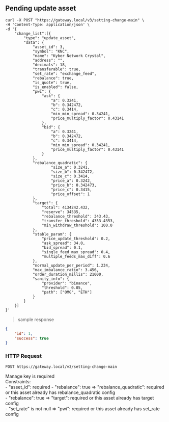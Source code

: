 ## Pending update asset

```shell
curl -X POST "https://gateway.local/v3/setting-change-main" \
-H 'Content-Type: application/json' \
-d '{
    "change_list":[{
        "type": "update_asset",
        "data": {
            "asset_id": 3,
            "symbol": "KNC",
            "name": "Kyber Network Crystal",
            "address": "",
            "decimals": 18,
            "transferable": true,
            "set_rate": "exchange_feed",
            "rebalance": true,
            "is_quote": true,
            "is_enabled": false,
            "pwi": {
                "ask": {
                    "a": 0.3241,
                    "b": 0.342472,
                    "c": 0.3414,
                    "min_min_spread": 0.34241,
                    "price_multiply_factor": 0.43141
                },
                "bid": {
                    "a": 0.3241,
                    "b": 0.342472,
                    "c": 0.3414,
                    "min_min_spread": 0.34241,
                    "price_multiply_factor": 0.43141
                }
            },
            "rebalance_quadratic": {
                    "size_a": 0.3241,
                    "size_b": 0.342472,
                    "size_c": 0.3414,
                    "price_a": 0.3242,
                    "price_b": 0.342473,
                    "price_c": 0.3415,
                    "price_offset": 1
            },
            "target": {
                "total": 4134242.432,
                "reserve": 34535,
                "rebalance_threshold": 343.43,
                "transfer_threshold": 4353.4353,
                "min_withdraw_threshold": 100.0
            },
            "stable_param": {
                "price_update_threshold": 0.2,
                "ask_spread": 34.0,
                "bid_spread": 0.1,
                "single_feed_max_spread": 0.4,
                "multiple_feeds_max_diff": 0.6
            },
            "normal_update_per_period": 1.234,
            "max_imbalance_ratio": 3.456,
            "order_duration_millis": 21000,
            "sanity_info": {
                "provider": "binance",
                "threshold": 0.05,
                "path": ["OMG", "ETH"]
            }
        }
    }]
}'
```

> sample response

```json
{
    "id": 1,
    "success": true
}
```

### HTTP Request

`POST https://gateway.local/v3/setting-change-main`
<aside class="notice">Manage key is required</aside>
<aside class="warning">
Constraints:<br>
- "asset_id": required
- "rebalance": true => "rebalance_quadratic": required or this asset already has rebalance_quadratic config<br>
- "rebalance": true => "target": required or this asset already has target config<br>
- "set_rate" is not null => "pwi": required or this asset already has set_rate config<br>
</aside>